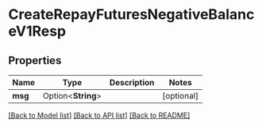 # CreateRepayFuturesNegativeBalanceV1Resp

## Properties

Name | Type | Description | Notes
------------ | ------------- | ------------- | -------------
**msg** | Option<**String**> |  | [optional]

[[Back to Model list]](../README.md#documentation-for-models) [[Back to API list]](../README.md#documentation-for-api-endpoints) [[Back to README]](../README.md)


